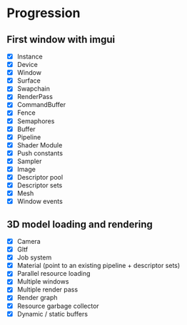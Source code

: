 # Progression

## First window with imgui

- [x] Instance
- [x] Device
- [x] Window
- [x] Surface
- [x] Swapchain
- [x] RenderPass
- [x] CommandBuffer
- [x] Fence
- [x] Semaphores
- [x] Buffer
- [x] Pipeline
- [x] Shader Module
- [x] Push constants
- [x] Sampler
- [x] Image
- [x] Descriptor pool
- [x] Descriptor sets
- [x] Mesh
- [x] Window events

## 3D model loading and rendering

- [x] Camera
- [x] Gltf
- [x] Job system
- [x] Material (point to an existing pipeline + descriptor sets)
- [x] Parallel resource loading
- [x] Multiple windows
- [x] Multiple render pass
- [x] Render graph
- [x] Resource garbage collector
- [x] Dynamic / static buffers